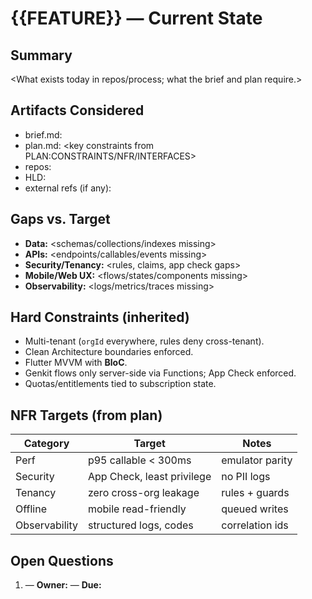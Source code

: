 # {{FEATURE}} — Current State

<!-- RS:SUMMARY-BEGIN -->
## Summary
<What exists today in repos/process; what the brief and plan require.>
<!-- RS:SUMMARY-END -->

<!-- RS:ARTIFACTS-BEGIN -->
## Artifacts Considered
- brief.md: <key points>
- plan.md: <key constraints from PLAN:CONSTRAINTS/NFR/INTERFACES>
- repos: <paths scanned>
- HLD: <sections used>
- external refs (if any): <links>
<!-- RS:ARTIFACTS-END -->

<!-- RS:GAPS-BEGIN -->
## Gaps vs. Target
- **Data:** <schemas/collections/indexes missing>
- **APIs:** <endpoints/callables/events missing>
- **Security/Tenancy:** <rules, claims, app check gaps>
- **Mobile/Web UX:** <flows/states/components missing>
- **Observability:** <logs/metrics/traces missing>
<!-- RS:GAPS-END -->

<!-- RS:CONSTRAINTS-BEGIN -->
## Hard Constraints (inherited)
- Multi-tenant (`orgId` everywhere, rules deny cross-tenant).
- Clean Architecture boundaries enforced.
- Flutter MVVM with **BloC**.
- Genkit flows only server-side via Functions; App Check enforced.
- Quotas/entitlements tied to subscription state.
<!-- RS:CONSTRAINTS-END -->

<!-- RS:NFR-BEGIN -->
## NFR Targets (from plan)
| Category | Target | Notes |
|---|---|---|
| Perf | p95 callable < 300ms | emulator parity |
| Security | App Check, least privilege | no PII logs |
| Tenancy | zero cross-org leakage | rules + guards |
| Offline | mobile read-friendly | queued writes |
| Observability | structured logs, codes | correlation ids |
<!-- RS:NFR-END -->

<!-- RS:QUESTIONS-BEGIN -->
## Open Questions
1) <question> — **Owner:** <name> — **Due:** <date>
<!-- RS:QUESTIONS-END -->

